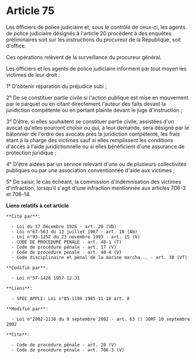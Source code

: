 # Article 75

Les officiers de police judiciaire et, sous le contrôle de ceux-ci, les agents de police judiciaire désignés à l'article 20
procèdent à des enquêtes préliminaires soit sur les instructions du procureur de la République, soit d'office. 

Ces opérations relèvent de la surveillance du procureur général. 

Les officiers et les agents de police judiciaire informent par tout moyen les victimes de leur droit : 

1° D'obtenir réparation du préjudice subi ; 

2° De se constituer partie civile si l'action publique est mise en mouvement par le parquet ou en citant directement l'auteur
des faits devant la juridiction compétente ou en portant plainte devant le juge d'instruction ; 

3° D'être, si elles souhaitent se constituer partie civile, assistées d'un avocat qu'elles pourront choisir ou qui, à leur
demande, sera désigné par le bâtonnier de l'ordre des avocats près la juridiction compétente, les frais étant à la charge des
victimes sauf si elles remplissent les conditions d'accès à l'aide juridictionnelle ou si elles bénéficient d'une assurance
de protection juridique ; 

4° D'être aidées par un service relevant d'une ou de plusieurs collectivités publiques ou par une association conventionnée
d'aide aux victimes ; 

5° De saisir, le cas échéant, la commission d'indemnisation des victimes d'infraction, lorsqu'il s'agit d'une infraction
mentionnée aux articles 706-3 et 706-14.

**Liens relatifs à cet article**

	**Cité par**:

	  - Loi du 17 décembre 1926 - art. 20 (VD)
	  - Loi n°67-563 du 13 juillet 1967 - art. 10 (Ab)
	  - Loi n°93-1252 du 23 novembre 1993 - art. 15 (V)
	  - CODE DE PROCEDURE PENALE - art. 40-1 (T)
	  - Code de procédure pénale - art. 17 (V)
	  - Code de procédure pénale - art. 40-4 (V)
	  - Code disciplinaire et pénal de la marine marcha... - art. 30 (VT)

	**Codifié par**:

	  - Loi n°57-1426 1957-12-31

	**Liens**:

	  - SPEC_APPLI: Loi n°85-1196 1985-11-18 art. 8

	**Modifié par**:

	  - Loi n°2002-1138 du 9 septembre 2002 - art. 63 () JORF 10 septembre 2002

	**Cite**:

	  - Code de procédure pénale - art. 20 (V)
	  - Code de procédure pénale - art. 706-3 (V)
